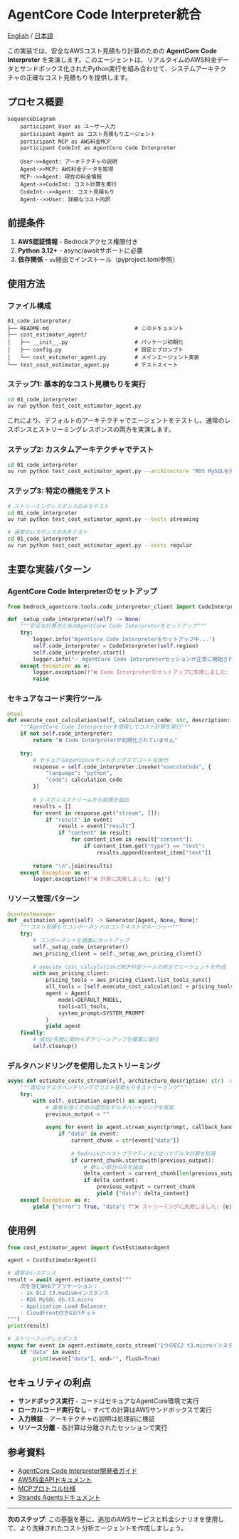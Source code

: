 # AgentCore Code Interpreter統合

[English](README.md) / [日本語](README_ja.md)

この実装では、安全なAWSコスト見積もり計算のための **AgentCore Code Interpreter** を実演します。このエージェントは、リアルタイムのAWS料金データとサンドボックス化されたPython実行を組み合わせて、システムアーキテクチャの正確なコスト見積もりを提供します。

## プロセス概要

```mermaid
sequenceDiagram
    participant User as ユーザー入力
    participant Agent as コスト見積もりエージェント
    participant MCP as AWS料金MCP
    participant CodeInt as AgentCore Code Interpreter

    User->>Agent: アーキテクチャの説明
    Agent->>MCP: AWS料金データを取得
    MCP-->>Agent: 現在の料金情報
    Agent->>CodeInt: コスト計算を実行
    CodeInt-->>Agent: コスト見積もり
    Agent-->>User: 詳細なコスト内訳
```

## 前提条件

1. **AWS認証情報** - Bedrockアクセス権限付き
2. **Python 3.12+** - async/awaitサポートに必要
3. **依存関係** - `uv`経由でインストール（pyproject.toml参照）

## 使用方法

### ファイル構成

```
01_code_interpreter/
├── README.md                           # このドキュメント
├── cost_estimator_agent/
│   ├── __init__.py                     # パッケージ初期化
│   ├── config.py                       # 設定とプロンプト
│   └── cost_estimator_agent.py         # メインエージェント実装
└── test_cost_estimator_agent.py        # テストスイート
```

### ステップ1: 基本的なコスト見積もりを実行

```bash
cd 01_code_interpreter
uv run python test_cost_estimator_agent.py
```

これにより、デフォルトのアーキテクチャでエージェントをテストし、通常のレスポンスとストリーミングレスポンスの両方を実演します。

### ステップ2: カスタムアーキテクチャでテスト

```bash
cd 01_code_interpreter
uv run python test_cost_estimator_agent.py --architecture "RDS MySQLを使用した2つのEC2 m5.largeインスタンス"
```

### ステップ3: 特定の機能をテスト

```bash
# ストリーミングレスポンスのみをテスト
cd 01_code_interpreter
uv run python test_cost_estimator_agent.py --tests streaming

# 通常のレスポンスのみをテスト
cd 01_code_interpreter
uv run python test_cost_estimator_agent.py --tests regular
```

## 主要な実装パターン

### AgentCore Code Interpreterのセットアップ

```python
from bedrock_agentcore.tools.code_interpreter_client import CodeInterpreter

def _setup_code_interpreter(self) -> None:
    """安全な計算のためのAgentCore Code Interpreterをセットアップ"""
    try:
        logger.info("AgentCore Code Interpreterをセットアップ中...")
        self.code_interpreter = CodeInterpreter(self.region)
        self.code_interpreter.start()
        logger.info("✅ AgentCore Code Interpreterセッションが正常に開始されました")
    except Exception as e:
        logger.exception(f"❌ Code Interpreterのセットアップに失敗しました: {e}")
        raise
```

### セキュアなコード実行ツール

```python
@tool
def execute_cost_calculation(self, calculation_code: str, description: str = "") -> str:
    """AgentCore Code Interpreterを使用してコスト計算を実行"""
    if not self.code_interpreter:
        return "❌ Code Interpreterが初期化されていません"
        
    try:
        # セキュアなAgentCoreサンドボックスでコードを実行
        response = self.code_interpreter.invoke("executeCode", {
            "language": "python",
            "code": calculation_code
        })
        
        # レスポンスストリームから結果を抽出
        results = []
        for event in response.get("stream", []):
            if "result" in event:
                result = event["result"]
                if "content" in result:
                    for content_item in result["content"]:
                        if content_item.get("type") == "text":
                            results.append(content_item["text"])
        
        return "\n".join(results)
    except Exception as e:
        logger.exception(f"❌ 計算に失敗しました: {e}")
```

### リソース管理パターン

```python
@contextmanager
def _estimation_agent(self) -> Generator[Agent, None, None]:
    """コスト見積もりコンポーネントのコンテキストマネージャー"""        
    try:
        # コンポーネントを順番にセットアップ
        self._setup_code_interpreter()
        aws_pricing_client = self._setup_aws_pricing_client()
        
        # execute_cost_calculationとMCP料金ツールの両方でエージェントを作成
        with aws_pricing_client:
            pricing_tools = aws_pricing_client.list_tools_sync()
            all_tools = [self.execute_cost_calculation] + pricing_tools
            agent = Agent(
                model=DEFAULT_MODEL,
                tools=all_tools,
                system_prompt=SYSTEM_PROMPT
            )
            yield agent
    finally:
        # 成功/失敗に関わらずクリーンアップを確実に実行
        self.cleanup()
```

### デルタハンドリングを使用したストリーミング

```python
async def estimate_costs_stream(self, architecture_description: str) -> AsyncGenerator[dict, None]:
    """適切なデルタハンドリングでコスト見積もりをストリーミング"""
    try:
        with self._estimation_agent() as agent:
            # 重複を防ぐための適切なデルタハンドリングを実装
            previous_output = ""
            
            async for event in agent.stream_async(prompt, callback_handler=null_callback_handler):
                if "data" in event:
                    current_chunk = str(event["data"])
                    
                    # Bedrockのベストプラクティスに従ってデルタ計算を処理
                    if current_chunk.startswith(previous_output):
                        # 新しい部分のみを抽出
                        delta_content = current_chunk[len(previous_output):]
                        if delta_content:
                            previous_output = current_chunk
                            yield {"data": delta_content}
    except Exception as e:
        yield {"error": True, "data": f"❌ ストリーミングに失敗しました: {e}"}
```

## 使用例

```python
from cost_estimator_agent import CostEstimatorAgent

agent = CostEstimatorAgent()

# 通常のレスポンス
result = await agent.estimate_costs("""
    次を含むWebアプリケーション：
    - 2x EC2 t3.mediumインスタンス
    - RDS MySQL db.t3.micro
    - Application Load Balancer
    - CloudFront付きS3バケット
""")
print(result)

# ストリーミングレスポンス
async for event in agent.estimate_costs_stream("1つのEC2 t3.microインスタンス"):
    if "data" in event:
        print(event["data"], end="", flush=True)
```

## セキュリティの利点

- **サンドボックス実行** - コードはセキュアなAgentCore環境で実行
- **ローカルコード実行なし** - すべての計算はAWSサンドボックスで実行
- **入力検証** - アーキテクチャの説明は処理前に検証
- **リソース分離** - 各計算は分離されたセッションで実行

## 参考資料

- [AgentCore Code Interpreter開発者ガイド](https://docs.aws.amazon.com/bedrock-agentcore/latest/devguide/code-interpreter.html)
- [AWS料金APIドキュメント](https://docs.aws.amazon.com/awsaccountbilling/latest/aboutv2/price-changes.html)
- [MCPプロトコル仕様](https://modelcontextprotocol.io/introduction)
- [Strands Agentsドキュメント](https://github.com/aws-samples/strands-agents)

---

**次のステップ**: この基盤を基に、追加のAWSサービスと料金シナリオを使用して、より洗練されたコスト分析エージェントを作成しましょう。